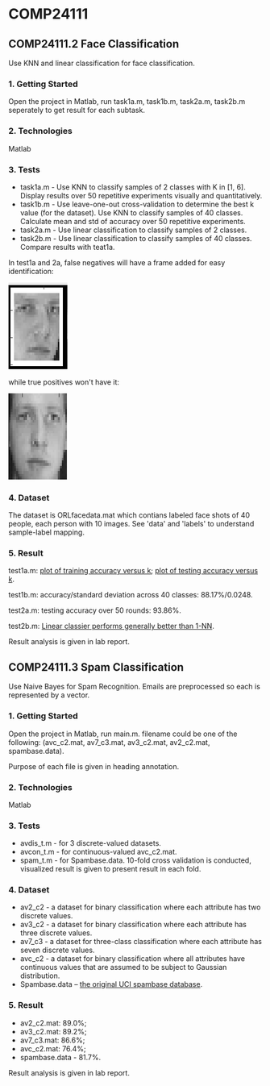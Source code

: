 # COMP24111
## COMP24111.2 Face Classification
Use KNN and linear classification for face classification. 


### 1. Getting Started
Open the project in Matlab, run task1a.m, task1b.m, task2a.m, task2b.m seperately to get result for each subtask.


### 2. Technologies
Matlab


### 3. Tests
- task1a.m - Use KNN to classify samples of 2 classes with K in [1, 6]. Display results over 50 repetitive experiments visually and quantitatively.
- task1b.m - Use leave-one-out cross-validation to determine the best k value (for the dataset). Use KNN to classify samples of 40 classes. Calculate mean and std of accuracy over 50 repetitive experiments. 
- task2a.m - Use linear classification to classify samples of 2 classes.
- task2b.m - Use linear classification to classify samples of 40 classes. Compare results with teat1a.

In test1a and 2a, false negatives will have a frame added for easy identification:

![false_neg](../../media/24111_2/false_neg.png)

while true positives won't have it:

![true_pos](../../media/24111_2/true_pos.png)


### 4. Dataset
The dataset is ORLfacedata.mat which contians labeled face shots of 40 people, each person with 10 images. See 'data' and 'labels' to understand sample-label mapping.


### 5. Result
test1a.m: [plot of training accuracy versus k](../../media/24111_2/1a_train_acc.jpg); [plot of testing accuracy versus k](../../media/24111_2/1a_test_acc.jpg).

test1b.m: accuracy/standard deviation across 40 classes: 88.17%/0.0248.

test2a.m: testing accuracy over 50 rounds: 93.86%.

test2b.m: [Linear classier performs generally better than 1-NN](../../media/24111_2/2b_res_comp.jpg).

Result analysis is given in lab report.



## COMP24111.3 Spam Classification
Use Naive Bayes for Spam Recognition. Emails are preprocessed so each is represented by a vector.


### 1. Getting Started
Open the project in Matlab, run main.m. filename could be one of the following: (avc_c2.mat, av7_c3.mat, av3_c2.mat, av2_c2.mat, spambase.data).

Purpose of each file is given in heading annotation.

### 2. Technologies
Matlab


### 3. Tests
 - avdis_t.m - for 3 discrete-valued datasets.
 - avcon_t.m - for continuous-valued avc_c2.mat. 
 - spam_t.m - for Spambase.data. 10-fold cross validation is conducted, visualized result is given to present result in each fold.


### 4. Dataset
 - av2_c2 - a dataset for binary classification where each attribute has two discrete values.
 - av3_c2 - a dataset for binary classification where each attribute has three discrete values.
 - av7_c3 - a dataset for three-class classification where each attribute has seven discrete values.
 - avc_c2 - a dataset for binary classification where all attributes have continuous values that are assumed to be subject to Gaussian distribution.
 - Spambase.data – [the original UCI spambase database](http://archive.ics.uci.edu/ml/datasets/Spambase).


### 5. Result
 - av2_c2.mat: 89.0%; 
 - av3_c2.mat: 89.2%; 
 - av7_c3.mat: 86.6%; 
 - avc_c2.mat: 76.4%; 
 - spambase.data - 81.7%. 

Result analysis is given in lab report.
